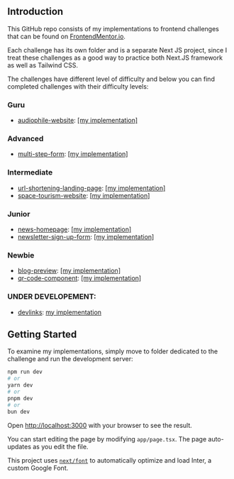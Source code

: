 ## Introduction
This GitHub repo consists of my implementations to frontend challenges that can be found on [FrontendMentor.io](https://www.frontendmentor.io).

Each challenge has its own folder and is a separate Next JS project, since I treat these challenges as a good way to practice both Next.JS framework as well as Tailwind CSS.

The challenges have different level of difficulty and below you can find completed challenges with their difficulty levels:
### Guru
* [audiophile-website](https://www.frontendmentor.io/challenges/audiophile-ecommerce-website-C8cuSd_wx): [[my implementation]](https://github.com/kacperjanus/frontend-mentor/tree/main/audiophile-website)

### Advanced
* [multi-step-form](https://www.frontendmentor.io/challenges/multistep-form-YVAnSdqQBJ): [[my implementation]](https://github.com/kacperjanus/frontend-mentor/tree/main/multi-step-form)

### Intermediate
* [url-shortening-landing-page](https://www.frontendmentor.io/challenges/url-shortening-api-landing-page-2ce3ob-G): [[my implementation]](https://github.com/kacperjanus/frontend-mentor/tree/main/url-shortening-landing-page)
* [space-tourism-website](https://www.frontendmentor.io/challenges/space-tourism-multipage-website-gRWj1URZ3): [[my implementation]](https://github.com/kacperjanus/frontend-mentor/tree/main/space-tourism-website)
### Junior
* [news-homepage](https://www.frontendmentor.io/challenges/news-homepage-H6SWTa1MFl): [[my implementation]](https://github.com/kacperjanus/frontend-mentor/tree/main/news-homepage)
* [newsletter-sign-up-form](https://www.frontendmentor.io/challenges/newsletter-signup-form-with-success-message-3FC1AZbNrv): [[my implementation]](https://github.com/kacperjanus/frontend-mentor/tree/main/newsletter-sign-up-form)

### Newbie
* [blog-preview](https://www.frontendmentor.io/challenges/blog-preview-card-ckPaj01IcS): [[my implementation]](https://github.com/kacperjanus/frontend-mentor/tree/main/blog-preview)
* [qr-code-component](https://www.frontendmentor.io/challenges/qr-code-component-iux_sIO_H): [[my implementation]](https://github.com/kacperjanus/frontend-mentor/tree/main/qr-code-component)

### UNDER DEVELOPEMENT:
* [devlinks](https://www.frontendmentor.io/challenges/linksharing-app-Fbt7yweGsT): [my implementation](https://github.com/kacperjanus/frontend-mentor/tree/main/devlinks)


## Getting Started

To examine my implementations, simply move to folder dedicated to the challenge and run the development server:

```bash
npm run dev
# or
yarn dev
# or
pnpm dev
# or
bun dev
```

Open [http://localhost:3000](http://localhost:3000) with your browser to see the result.

You can start editing the page by modifying `app/page.tsx`. The page auto-updates as you edit the file.

This project uses [`next/font`](https://nextjs.org/docs/basic-features/font-optimization) to automatically optimize and load Inter, a custom Google Font.